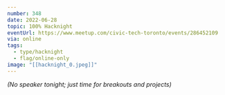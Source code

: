 ```yaml
---
number: 348
date: 2022-06-28
topic: 100% Hacknight
eventUrl: https://www.meetup.com/civic-tech-toronto/events/286452109
via: online
tags:
  - type/hacknight
  - flag/online-only
image: "[[hacknight_0.jpeg]]"
---
```


*(No speaker tonight; just time for breakouts and projects)*
